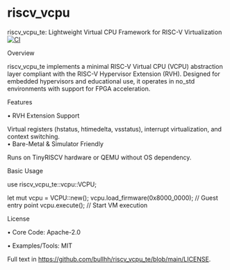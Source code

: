 # riscv_vcpu
riscv_vcpu_te: Lightweight Virtual CPU Framework for RISC-V Virtualization
[![CI](https://github.com/arceos-hypervisor/riscv_vcpu/actions/workflows/ci.yml/badge.svg?branch=master)](https://github.com/arceos-hypervisor/riscv_vcpu/actions/workflows/ci.yml)


Overview

riscv_vcpu_te implements a minimal RISC-V Virtual CPU (VCPU) abstraction layer compliant with the RISC-V Hypervisor Extension (RVH). Designed for embedded hypervisors and educational use, it operates in no_std environments with support for FPGA acceleration.

Features

• RVH Extension Support  

  Virtual registers (hstatus, htimedelta, vsstatus), interrupt virtualization, and context switching.  
• Bare-Metal & Simulator Friendly  

  Runs on TinyRISCV hardware or QEMU without OS dependency.  


Basic Usage

use riscv_vcpu_te::vcpu::VCPU;

let mut vcpu = VCPU::new();
vcpu.load_firmware(0x8000_0000); // Guest entry point
vcpu.execute(); // Start VM execution

  

License

• Core Code: Apache-2.0  

• Examples/Tools: MIT  

Full text in https://github.com/bullhh/riscv_vcpu_te/blob/main/LICENSE.  
